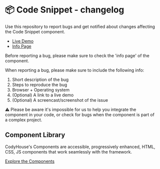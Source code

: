 # 📦 Code Snippet - changelog

Use this repository to report bugs and get notified about changes affecting the Code Snippet component.

- [Live Demo](https://codyhouse.co/ds/components/app/code-snippet)
- [Info Page](https://codyhouse.co/ds/components/info/code-snippet)

Before reporting a bug, please make sure to check the 'info page' of the component. 

When reporting a bug, please make sure to include the following info:

1. Short description of the bug
2. Steps to reproduce the bug
3. Browser + Operating system
4. (Optional) A link to a live demo
5. (Optional) A screencast/screenshot of the issue

⚠️ Please be aware it's impossible for us to help you integrate the component in your code, or check for bugs when the component is part of a complex project.

## Component Library

CodyHouse's Components are accessible, progressively enhanced, HTML, CSS, JS components that work seamlessly with the framework.

[Explore the Components](https://codyhouse.co/ds/components)
